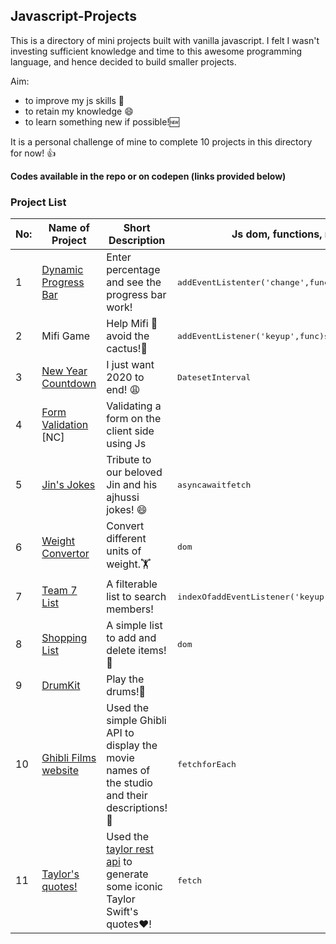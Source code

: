## Javascript-Projects


This is a directory of mini projects built with vanilla javascript. I felt I wasn't investing sufficient knowledge and time to this awesome programming language, and hence decided to build smaller projects. 

Aim:

- to improve my js skills :muscle: 
- to retain my knowledge :smile:
- to learn something new if possible!🆕

It is a personal challenge of mine to complete 10 projects in this directory for now! 👍 

**Codes available in the repo or on codepen (links provided below)**

### Project List

|No:   | Name of Project                                                  | Short Description                                 |Js dom, functions, methods, objects used           |
|------|------------------------------------------------------------------|---------------------------------------------------|----------------------------------------------|
|1     |[Dynamic Progress Bar](https://codepen.io/debaghosh/full/MWeQJKK) |Enter percentage and see the progress bar work!    |<kbd>addEventListenter('change',func)</kbd><kbd>setTimeOut</kbd>
|2     |Mifi Game                                                         |Help Mifi :rabbit: avoid the cactus!:cactus:       |<kbd>addEventListener('keyup',func)</kbd><kbd>setInterval</kbd><kbd>clearInterval</kbd><kbd>setTimeOut</kbd>
|3     |[New Year Countdown](https://codepen.io/debaghosh/full/ZEOxBYq)   |I just want 2020 to end! :weary:                   |<kbd>Date</kbd><kbd>setInterval</kbd>     
|4     |[Form Validation](https://codepen.io/debaghosh/full/yLJKGyV) [NC] |Validating a form on the client side using Js      |
|5     |[Jin's Jokes](https://codepen.io/debaghosh/full/pobGYZb)          |Tribute to our beloved Jin and his ajhussi jokes! :smile: |<kbd>async</kbd><kbd>await</kbd><kbd>fetch</kbd> 
|6     |[Weight Convertor](https://debaghosh.github.io/A-Weight-Converter/)|Convert different units of weight.🏋️              |<kbd>dom</kbd>                |
|7     |[Team 7 List](https://codepen.io/debaghosh/full/KKgzLGQ)          |A filterable list to search members!               |<kbd>indexOf</kbd><kbd>addEventListener('keyup',func)</kbd>
|8     |[Shopping List](https://codepen.io/debaghosh/full/XWjKGKO)        |A simple list to add and delete items!🛒           |<kbd>dom</kbd>|
|9     |[DrumKit](https://codepen.io/debaghosh/full/GRjqaOR)              |Play the drums!🥁                                  |
|10    |[Ghibli Films website](https://debaghosh.github.io/Ghibli-API-simple-website/)|Used the simple Ghibli API to display the movie names of the studio and their descriptions!🎥| <kbd>fetch</kbd><kbd>forEach</kbd>
|11    |[Taylor's quotes!](https://codepen.io/debaghosh/full/ExggyYG)     |Used the [taylor rest api](https://github.com/zwakheid/taylor.rest) to generate some iconic Taylor Swift's quotes:heart:! | <kbd>fetch</kbd>
